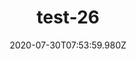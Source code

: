 ---
title: test-26
date: 2020-07-30T07:53:59.980Z
banner_subcontent: asdfsf
category: Personal stories
focus: Assessment of organisational approach
role: CEO or leadership
organisation_size: Medium (50-249 employees)
industry: Science & Pharmaceuticals
content: Lorem ipsum dolor sit amet, consectetur adipiscing elit, sed do eiusmod tempor incididunt ut labore et dolore magna aliqua. Ut enim ad minim veniam, quis nostrud exercitation ullamco laboris nisi ut aliquip ex ea commodo consequat. Duis aute irure dolor in reprehenderit in voluptate velit esse cillum dolore eu fugiat nulla pariatur. Excepteur sint occaecat cupidatat non proident, sunt in culpa qui officia deserunt mollit anim id est laborum.
---